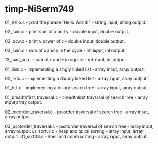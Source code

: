 # timp-NiSerm749
01_hello.c - print the phrase "Hello World!" - string input, string output.

02_sum.c - print sum of x and y - double input, double output.
          
03_pow.c - print y power of x - double input, double output.

03_sum.c - sum of x and y in the cycle - int input, int output.

13_sum_sq.c - sum of x and y in square - int input, int output.   

01_lists.c - implementing a singly linked list - array input, array output.

02_lists.c - implementing a doubly linked list - array input, array output.

01_bst.c - implementing a binary search tree - array input, array output.

01_breadthfirst_traversal.c - breadthfirst traversal of search tree - array input,array output.

02_preorder_traversal.c - preorder traversal of search tree - array input, array output.

03_postorder_traversal.c - postorder traversal of search tree - array input, array output.
01_sort07.c - heap and quick sorting - array input, array output.
01_sort08.c - Shell and comb sorting - array input, array output.

